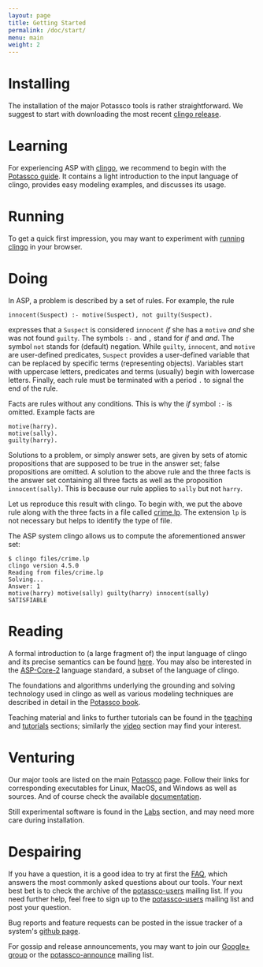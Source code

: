 ```yaml
---
layout: page
title: Getting Started
permalink: /doc/start/
menu: main
weight: 2
---
```


# Installing

The installation of the major Potassco tools is rather straightforward.
We suggest to start with downloading the most recent [clingo release](https://github.com/potassco/clingo/releases/).

# Learning

For experiencing ASP with [clingo](/clingo/),
we recommend to begin with the [Potassco guide](http://sourceforge.net/projects/potassco/files/guide/).
It contains a light introduction to the input language of clingo, provides easy modeling examples, and discusses its usage.

# Running

To get a quick first impression, you may want to experiment with [running clingo](/clingo/run/) in your browser.

# Doing

In ASP, a problem is described by a set of rules.
For example, the rule

    innocent(Suspect) :- motive(Suspect), not guilty(Suspect).

expresses that a `Suspect` is considered `innocent` *if* she has a `motive` *and* she was not found `guilty`.
The symbols `:-` and `,` stand for *if* and *and*.
The symbol `not` stands for (default) negation.
While `guilty`, `innocent`, and `motive` are user-defined predicates,
`Suspect` provides a user-defined variable that can be replaced by specific terms (representing objects).
Variables start with uppercase letters, predicates and terms (usually) begin with lowercase letters.
Finally, each rule must be terminated with a period `.` to signal the end of the rule.

Facts are rules without any conditions.
This is why the *if* symbol `:-` is omitted.
Example facts are

    motive(harry).
    motive(sally).
    guilty(harry).

Solutions to a problem, or simply answer sets, are given by sets of atomic propositions
that are supposed to be true in the answer set; false propositions are omitted.
A solution to the above rule and the three facts is the answer set 
containing all three facts as well as the proposition `innocent(sally)`.
This is because our rule applies to `sally` but not `harry`.

Let us reproduce this result with clingo.
To begin with, we put the above rule along with the three facts in a file called [crime.lp](/files/crime.lp).
The extension `lp` is not necessary but helps to identify the type of file.

The ASP system clingo allows us to compute the aforementioned answer set:

    $ clingo files/crime.lp
    clingo version 4.5.0
    Reading from files/crime.lp
    Solving...
    Answer: 1
    motive(harry) motive(sally) guilty(harry) innocent(sally)
    SATISFIABLE

# Reading

A formal introduction to (a large fragment of) the input language of clingo 
and its precise semantics can be found [here](http://www.cs.utexas.edu/users/vl/papers/AG.pdf).
You may also be interested in the [ASP-Core-2](https://www.mat.unical.it/aspcomp2013/files/ASP-CORE-2.03b.pdf) language standard,
a subset of the language of clingo.

The foundations and algorithms underlying the grounding and solving technology used in clingo
as well as various modeling techniques are described in detail in the [Potassco book](/book/).

Teaching material and links to further tutorials can be found in the [teaching](/teaching/) and [tutorials](/tutorials/) sections;
similarly the [video](/doc/videos/) section may find your interest.

# Venturing

Our major tools are listed on the main [Potassco](/) page.
Follow their links for corresponding executables for Linux, MacOS, and Windows as well as sources.
And of course check the available [documentation](/doc/).

Still experimental software is found in the [Labs](/labs/) section,
and may need more care during installation.

# Despairing

If you have a question,
it is a good idea to try at first the [FAQ](/doc/faq/),
which answers the most commonly asked questions about our tools.
Your next best bet is to check the archive of the [potassco-users](https://sourceforge.net/p/potassco/mailman/potassco-users/) mailing list.
If you need further help,
feel free to sign up to the [potassco-users](https://lists.sourceforge.net/lists/listinfo/potassco-users/) mailing list and post your question.

Bug reports and feature requests can be posted in the issue tracker of a system's [github page](https://github.com/potassco/).

For gossip and release announcements,
you may want to join our [Google+ group](https://plus.google.com/+Potassco-live) or
the [potassco-announce](https://lists.sourceforge.net/lists/listinfo/potassco-announce) mailing list.
